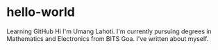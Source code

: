# hello-world
Learning GitHub
Hi I'm Umang Lahoti. I'm currently pursuing degrees in Mathematics and Electronics from BITS Goa.
I've written about myself.
